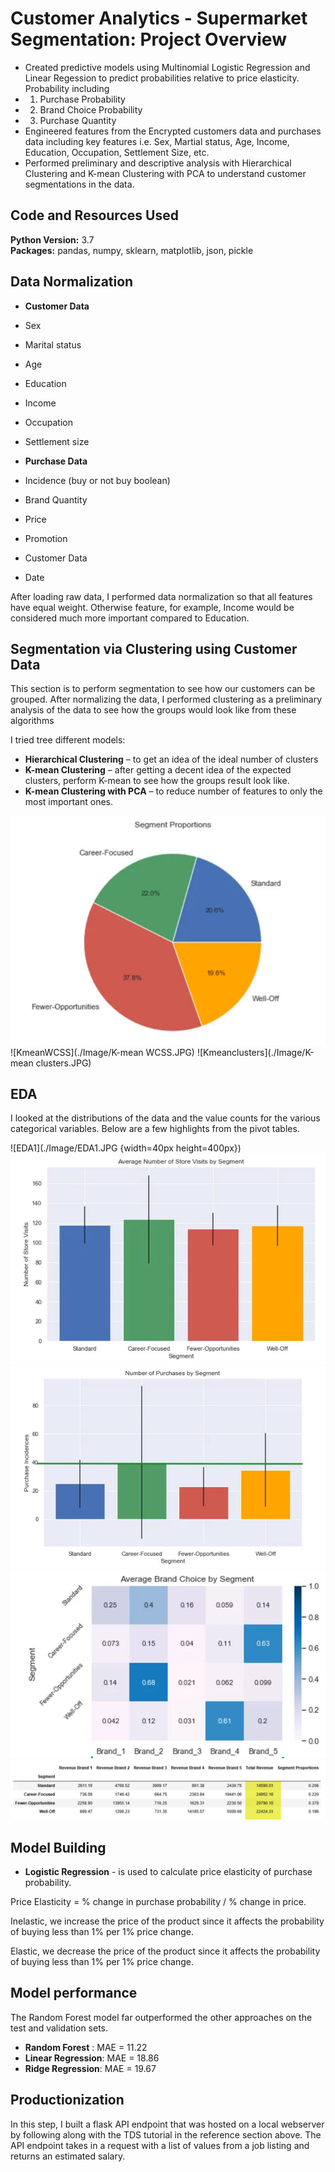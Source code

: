 # Customer Analytics - Supermarket Segmentation: Project Overview 
* Created predictive models using Multinomial Logistic Regression and Linear Regession to predict probabilities relative to price elasticity. Probability including
* 1. Purchase Probability 
* 2. Brand Choice Probability 
* 3. Purchase Quantity
* Engineered features from the Encrypted customers data and purchases data including key features i.e. Sex, Martial status, Age, Income, Education, Occupation, Settlement Size, etc.
* Performed preliminary and descriptive analysis with Hierarchical Clustering and K-mean Clustering with PCA to understand customer segmentations in the data.

## Code and Resources Used 
**Python Version:** 3.7  
**Packages:** pandas, numpy, sklearn, matplotlib, json, pickle

## Data Normalization

* **Customer Data**
*	Sex
*	Marital status
*	Age
*	Education
*	Income
*	Occupation
*	Settlement size

* **Purchase Data**
*	Incidence (buy or not buy boolean)
*	Brand Quantity
*	Price
*	Promotion
*	Customer Data
*	Date


After loading raw data, I performed data normalization so that all features have equal weight. Otherwise feature, for example, Income would be considered much more important compared to Education.

## Segmentation via Clustering using Customer Data
This section is to perform segmentation to see how our customers can be grouped.
After normalizing the data, I performed clustering as a preliminary analysis of the data to see how the groups would look like from these algorithms

I tried tree different models:
*	**Hierarchical Clustering** – to get an idea of the ideal number of clusters
*	**K-mean Clustering** – after getting a decent idea of the expected clusters, perform K-mean to see how the groups result look like.
*	**K-mean Clustering with PCA** – to reduce number of features to only the most important ones.

![Hierarchicalresult](./Image/EDA1.JPG)
![KmeanWCSS](./Image/K-mean WCSS.JPG)
![Kmeanclusters](./Image/K-mean clusters.JPG)


## EDA
I looked at the distributions of the data and the value counts for the various categorical variables. Below are a few highlights from the pivot tables. 

![EDA1](./Image/EDA1.JPG {width=40px height=400px})
![EDA2](./Image/EDA2.JPG)
![EDA3](./Image/EDA3.JPG)
![EDA4](./Image/EDA4.JPG)
![EDA5](./Image/EDA5.JPG)


## Model Building 

*	**Logistic Regression** - is used to calculate price elasticity of purchase probability.

Price Elasticity = % change in purchase probability / % change in price.

Inelastic, we increase the price of the product since it affects the probability of buying less than 1% per 1% price change.

Elastic, we decrease the price of the product since it affects the probability of buying less than 1% per 1% price change.

## Model performance
The Random Forest model far outperformed the other approaches on the test and validation sets. 
*	**Random Forest** : MAE = 11.22
*	**Linear Regression**: MAE = 18.86
*	**Ridge Regression**: MAE = 19.67

## Productionization 
In this step, I built a flask API endpoint that was hosted on a local webserver by following along with the TDS tutorial in the reference section above. The API endpoint takes in a request with a list of values from a job listing and returns an estimated salary. 


